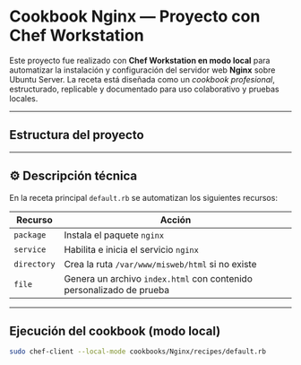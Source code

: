 # Cookbook Nginx — Proyecto con Chef Workstation

Este proyecto fue realizado con **Chef Workstation en modo local** para automatizar la instalación y configuración del servidor web **Nginx** sobre Ubuntu Server. La receta está diseñada como un *cookbook profesional*, estructurado, replicable y documentado para uso colaborativo y pruebas locales.

---

## Estructura del proyecto

---

## ⚙️ Descripción técnica

En la receta principal `default.rb` se automatizan los siguientes recursos:

| Recurso   | Acción                                                               |
|-----------|----------------------------------------------------------------------|
| `package` | Instala el paquete `nginx`                                           |
| `service` | Habilita e inicia el servicio `nginx`                                |
| `directory` | Crea la ruta `/var/www/misweb/html` si no existe                 |
| `file`    | Genera un archivo `index.html` con contenido personalizado de prueba |

---

## Ejecución del cookbook (modo local)

```bash
sudo chef-client --local-mode cookbooks/Nginx/recipes/default.rb

